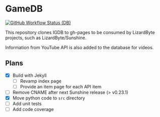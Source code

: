 # GameDB

[![GitHub Workflow Status (DB)](https://img.shields.io/github/actions/workflow/status/lizardbyte/gamedb/update-db.yml.svg?branch=master&label=update%20db&logo=github&style=for-the-badge)](https://github.com/LizardByte/GameDB/actions/workflows/update-db.yml?query=branch%3Amaster)

This repository clones IGDB to gh-pages to be consumed by LizardByte projects, such as LizardByte/Sunshine.

Information from YouTube API is also added to the database for videos.

## Plans

- [x] Build with Jekyll
  - [ ] Revamp index page
  - [ ] Provide an item page for each API item
- [ ] Remove CNAME after next Sunshine release (> v0.23.1)
- [x] Move python code to `src` directory
- [ ] Add unit tests
- [ ] Add code coverage

